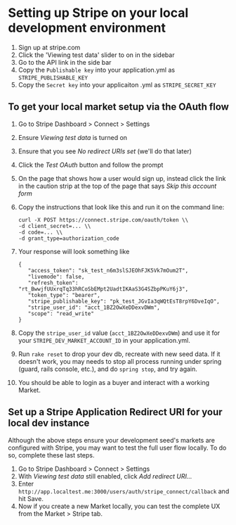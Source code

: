 # Setting up Stripe on your local development environment

1. Sign up at stripe.com
1. Click the 'Viewing test data' slider to on in the sidebar
1. Go to the API link in the side bar
1. Copy the `Publishable key` into your application.yml as `STRIPE_PUBLISHABLE_KEY`
1. Copy the `Secret key` into your applicaiton .yml as `STRIPE_SECRET_KEY`

## To get your local market setup via the OAuth flow

1. Go to Stripe Dashboard > Connect > Settings
1. Ensure _Viewing test data_ is turned on
1. Ensure that you see _No redirect URIs set_ (we'll do that later)
1. Click the _Test OAuth_ button and follow the prompt
1. On the page that shows how a user would sign up, instead click the link in the caution strip at the top of the page that says _Skip this account form_
1. Copy the instructions that look like this and run it on the command line:

   ```
   curl -X POST https://connect.stripe.com/oauth/token \\
   -d client_secret=... \\
   -d code=... \\
   -d grant_type=authorization_code
   ```

1. Your response will look something like

   ```
   {
      "access_token": "sk_test_n6m3slSJEOhFJK5Vk7mOum2T",
      "livemode": false,
      "refresh_token": "rt_BwwjfUUxrqTq33hRCoSbEMpt2UadtIKAaS3G4SZbpPKuY6j3",
      "token_type": "bearer",
      "stripe_publishable_key": "pk_test_JGvIa3qWQtEsT8rpY6DveIqO",
      "stripe_user_id": "acct_1BZ2OwXeDDexvDWm",
      "scope": "read_write"
   }
   ```

1. Copy the `stripe_user_id` value (`acct_1BZ2OwXeDDexvDWm`) and use it for your `STRIPE_DEV_MARKET_ACCOUNT_ID` in your application.yml.
1. Run `rake reset` to drop your dev db, recreate with new seed data. If it doesn't work, you may needs to stop all process running under spring (guard, rails console, etc.), and do `spring stop`, and try again.
1. You should be able to login as a buyer and interact with a working Market.

## Set up a Stripe Application Redirect URI for your local dev instance

Although the above steps ensure your development seed's markets are configured with Stripe, you may want to test the full user flow locally. To do so, complete these last steps.

1. Go to Stripe Dashboard > Connect > Settings
1. With _Viewing test data_ still enabled, click _Add redirect URI..._
1. Enter `http://app.localtest.me:3000/users/auth/stripe_connect/callback` and hit Save.
1. Now if you create a new Market locally, you can test the complete UX from the Market > Stripe tab.